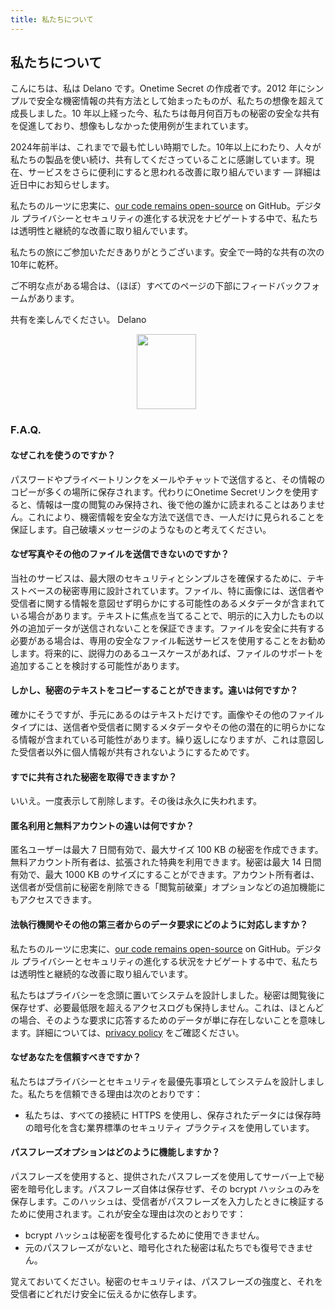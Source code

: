 ```yaml
---
title: 私たちについて
---
```


<article class="prose dark:prose-invert md:prose-lg lg:prose-xl">
  <h2>
    私たちについて
  </h2>

  <p>
    こんにちは、私は Delano です。Onetime Secret の作成者です。2012 年にシンプルで安全な機密情報の共有方法として始まったものが、私たちの想像を超えて成長しました。10 年以上経った今、私たちは毎月何百万もの秘密の安全な共有を促進しており、想像もしなかった使用例が生まれています。
  </p>

  <p>
    2024年前半は、これまでで最も忙しい時期でした。10年以上にわたり、人々が私たちの製品を使い続け、共有してくださっていることに感謝しています。現在、サービスをさらに便利にすると思われる改善に取り組んでいます — 詳細は近日中にお知らせします。
  </p>

  <p>
    私たちのルーツに忠実に、<a href="https://github.com/onetimesecret/onetimesecret">our code remains open-source</a> on GitHub。デジタル プライバシーとセキュリティの進化する状況をナビゲートする中で、私たちは透明性と継続的な改善に取り組んでいます。
  </p>

  <p>
    私たちの旅にご参加いただきありがとうございます。安全で一時的な共有の次の10年に乾杯。
  </p>

  <p>
    ご不明な点がある場合は、（ほぼ）すべてのページの下部にフィードバックフォームがあります。
  </p>

  <p>
    共有を楽しんでください。
Delano
  </p>

  <p style="margin-left: 40%; margin-right: 40%">
    <a
      href="https://delanotes.com/"
      title="デラノ・マンデルバウム"><img
        src="/etc/img/delano-g.png"
        width="95"
        height="120"
        border="0"
      /></a>
  </p>

  <h3>F.A.Q.</h3>

  <h4>なぜこれを使うのですか？</h4>
  <p>
    パスワードやプライベートリンクをメールやチャットで送信すると、その情報のコピーが多くの場所に保存されます。代わりにOnetime Secretリンクを使用すると、情報は一度の閲覧のみ保持され、後で他の誰かに読まれることはありません。これにより、機密情報を安全な方法で送信でき、一人だけに見られることを保証します。自己破壊メッセージのようなものと考えてください。
  </p>

  <h4>なぜ写真やその他のファイルを送信できないのですか？</h4>
  <p>
    当社のサービスは、最大限のセキュリティとシンプルさを確保するために、テキストベースの秘密専用に設計されています。ファイル、特に画像には、送信者や受信者に関する情報を意図せず明らかにする可能性のあるメタデータが含まれている場合があります。テキストに焦点を当てることで、明示的に入力したもの以外の追加データが送信されないことを保証できます。ファイルを安全に共有する必要がある場合は、専用の安全なファイル転送サービスを使用することをお勧めします。将来的に、説得力のあるユースケースがあれば、ファイルのサポートを追加することを検討する可能性があります。
  </p>

  <h4>しかし、秘密のテキストをコピーすることができます。違いは何ですか？</h4>
  <p>
    確かにそうですが、手元にあるのはテキストだけです。画像やその他のファイルタイプには、送信者や受信者に関するメタデータやその他の潜在的に明らかになる情報が含まれている可能性があります。繰り返しになりますが、これは意図した受信者以外に個人情報が共有されないようにするためです。
  </p>

  <h4>すでに共有された秘密を取得できますか？</h4>
  <p>
    いいえ。一度表示して削除します。その後は永久に失われます。
  </p>

  <h4>匿名利用と無料アカウントの違いは何ですか？</h4>
  <p>
    匿名ユーザーは最大 7 日間有効で、最大サイズ 100 KB の秘密を作成できます。無料アカウント所有者は、拡張された特典を利用できます。秘密は最大 14 日間有効で、最大 1000 KB のサイズにすることができます。アカウント所有者は、送信者が受信前に秘密を削除できる「閲覧前破棄」オプションなどの追加機能にもアクセスできます。
  </p>

  <h4>法執行機関やその他の第三者からのデータ要求にどのように対応しますか？</h4>
  <p>
    私たちのルーツに忠実に、<a href="https://github.com/onetimesecret/onetimesecret">our code remains open-source</a> on GitHub。デジタル プライバシーとセキュリティの進化する状況をナビゲートする中で、私たちは透明性と継続的な改善に取り組んでいます。
  </p>
  <p>
    私たちはプライバシーを念頭に置いてシステムを設計しました。秘密は閲覧後に保存せず、必要最低限を超えるアクセスログも保持しません。これは、ほとんどの場合、そのような要求に応答するためのデータが単に存在しないことを意味します。詳細については、<a href="/privacy">privacy policy</a> をご確認ください。
  </p>

  <h4>なぜあなたを信頼すべきですか？</h4>
  <p>
    私たちはプライバシーとセキュリティを最優先事項としてシステムを設計しました。私たちを信頼できる理由は次のとおりです：
  </p>
  <ul>
    <li>私たちは、すべての接続に HTTPS を使用し、保存されたデータには保存時の暗号化を含む業界標準のセキュリティ プラクティスを使用しています。</li>
  </ul>

  <h4>パスフレーズオプションはどのように機能しますか？</h4>
  <p>
    パスフレーズを使用すると、提供されたパスフレーズを使用してサーバー上で秘密を暗号化します。パスフレーズ自体は保存せず、その bcrypt ハッシュのみを保存します。このハッシュは、受信者がパスフレーズを入力したときに検証するために使用されます。これが安全な理由は次のとおりです：
  </p>
  <ul>
    <li>bcrypt ハッシュは秘密を復号化するために使用できません。</li>
    <li>元のパスフレーズがないと、暗号化された秘密は私たちでも復号できません。</li>
  </ul>
  <p>
    覚えておいてください。秘密のセキュリティは、パスフレーズの強度と、それを受信者にどれだけ安全に伝えるかに依存します。
  </p>
</article>
